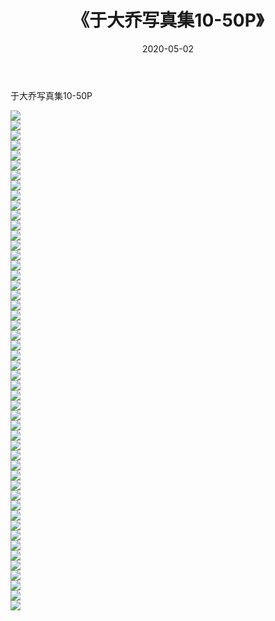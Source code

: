 ﻿---
layout: post
title:  《于大乔写真集10-50P》
date:   2020-05-02
img: http://img.660000.xyz/Sharelink/性感/2020/于大乔写真集10-50P/000.jpg
categories: [美女, 清纯, 唯美]
---

于大乔写真集10-50P

  ![](http://img.660000.xyz/Sharelink/性感/2020/于大乔写真集10-50P/001.jpg) <br> ![](http://img.660000.xyz/Sharelink/性感/2020/于大乔写真集10-50P/002.jpg) <br> ![](http://img.660000.xyz/Sharelink/性感/2020/于大乔写真集10-50P/003.jpg) <br> ![](http://img.660000.xyz/Sharelink/性感/2020/于大乔写真集10-50P/004.jpg) <br> ![](http://img.660000.xyz/Sharelink/性感/2020/于大乔写真集10-50P/005.jpg) <br> ![](http://img.660000.xyz/Sharelink/性感/2020/于大乔写真集10-50P/006.jpg) <br> ![](http://img.660000.xyz/Sharelink/性感/2020/于大乔写真集10-50P/007.jpg) <br> ![](http://img.660000.xyz/Sharelink/性感/2020/于大乔写真集10-50P/008.jpg) <br> ![](http://img.660000.xyz/Sharelink/性感/2020/于大乔写真集10-50P/009.jpg) <br> ![](http://img.660000.xyz/Sharelink/性感/2020/于大乔写真集10-50P/010.jpg) <br> ![](http://img.660000.xyz/Sharelink/性感/2020/于大乔写真集10-50P/011.jpg) <br> ![](http://img.660000.xyz/Sharelink/性感/2020/于大乔写真集10-50P/012.jpg) <br> ![](http://img.660000.xyz/Sharelink/性感/2020/于大乔写真集10-50P/013.jpg) <br> ![](http://img.660000.xyz/Sharelink/性感/2020/于大乔写真集10-50P/014.jpg) <br> ![](http://img.660000.xyz/Sharelink/性感/2020/于大乔写真集10-50P/015.jpg) <br> ![](http://img.660000.xyz/Sharelink/性感/2020/于大乔写真集10-50P/016.jpg) <br> ![](http://img.660000.xyz/Sharelink/性感/2020/于大乔写真集10-50P/017.jpg) <br> ![](http://img.660000.xyz/Sharelink/性感/2020/于大乔写真集10-50P/018.jpg) <br> ![](http://img.660000.xyz/Sharelink/性感/2020/于大乔写真集10-50P/019.jpg) <br> ![](http://img.660000.xyz/Sharelink/性感/2020/于大乔写真集10-50P/020.jpg) <br> ![](http://img.660000.xyz/Sharelink/性感/2020/于大乔写真集10-50P/021.jpg) <br> ![](http://img.660000.xyz/Sharelink/性感/2020/于大乔写真集10-50P/022.jpg) <br> ![](http://img.660000.xyz/Sharelink/性感/2020/于大乔写真集10-50P/023.jpg) <br> ![](http://img.660000.xyz/Sharelink/性感/2020/于大乔写真集10-50P/024.jpg) <br> ![](http://img.660000.xyz/Sharelink/性感/2020/于大乔写真集10-50P/025.jpg) <br> ![](http://img.660000.xyz/Sharelink/性感/2020/于大乔写真集10-50P/026.jpg) <br> ![](http://img.660000.xyz/Sharelink/性感/2020/于大乔写真集10-50P/027.jpg) <br> ![](http://img.660000.xyz/Sharelink/性感/2020/于大乔写真集10-50P/028.jpg) <br> ![](http://img.660000.xyz/Sharelink/性感/2020/于大乔写真集10-50P/029.jpg) <br> ![](http://img.660000.xyz/Sharelink/性感/2020/于大乔写真集10-50P/030.jpg) <br> ![](http://img.660000.xyz/Sharelink/性感/2020/于大乔写真集10-50P/031.jpg) <br> ![](http://img.660000.xyz/Sharelink/性感/2020/于大乔写真集10-50P/032.jpg) <br> ![](http://img.660000.xyz/Sharelink/性感/2020/于大乔写真集10-50P/033.jpg) <br> ![](http://img.660000.xyz/Sharelink/性感/2020/于大乔写真集10-50P/034.jpg) <br> ![](http://img.660000.xyz/Sharelink/性感/2020/于大乔写真集10-50P/035.jpg) <br> ![](http://img.660000.xyz/Sharelink/性感/2020/于大乔写真集10-50P/036.jpg) <br> ![](http://img.660000.xyz/Sharelink/性感/2020/于大乔写真集10-50P/037.jpg) <br> ![](http://img.660000.xyz/Sharelink/性感/2020/于大乔写真集10-50P/038.jpg) <br> ![](http://img.660000.xyz/Sharelink/性感/2020/于大乔写真集10-50P/039.jpg) <br> ![](http://img.660000.xyz/Sharelink/性感/2020/于大乔写真集10-50P/040.jpg) <br> ![](http://img.660000.xyz/Sharelink/性感/2020/于大乔写真集10-50P/041.jpg) <br> ![](http://img.660000.xyz/Sharelink/性感/2020/于大乔写真集10-50P/042.jpg) <br> ![](http://img.660000.xyz/Sharelink/性感/2020/于大乔写真集10-50P/043.jpg) <br> ![](http://img.660000.xyz/Sharelink/性感/2020/于大乔写真集10-50P/044.jpg) <br> ![](http://img.660000.xyz/Sharelink/性感/2020/于大乔写真集10-50P/045.jpg) <br> ![](http://img.660000.xyz/Sharelink/性感/2020/于大乔写真集10-50P/046.jpg) <br> ![](http://img.660000.xyz/Sharelink/性感/2020/于大乔写真集10-50P/047.jpg) <br> ![](http://img.660000.xyz/Sharelink/性感/2020/于大乔写真集10-50P/048.jpg) <br> ![](http://img.660000.xyz/Sharelink/性感/2020/于大乔写真集10-50P/049.jpg) <br> ![](http://img.660000.xyz/Sharelink/性感/2020/于大乔写真集10-50P/050.jpg) <br>
